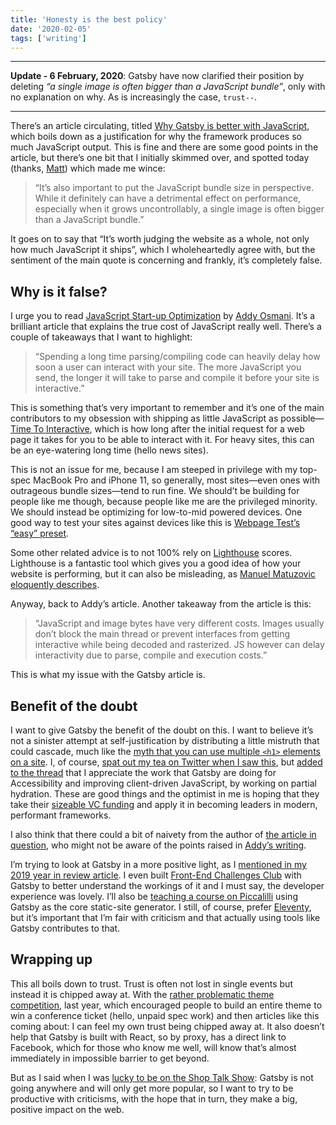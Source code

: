 ```yaml
---
title: 'Honesty is the best policy'
date: '2020-02-05'
tags: ['writing']
---
```


---

**Update - 6 February, 2020**: Gatsby have now clarified their position by
deleting _“a single image is often bigger than a JavaScript bundle”_, only with
no explanation on why. As is increasingly the case, `trust--`.

---

There’s an article circulating, titled [Why Gatsby is better with
JavaScript](https://www.gatsbyjs.org/blog/2020-01-30-why-gatsby-is-better-with-javascript/),
which boils down as a justification for why the framework produces so much JavaScript output. This
is fine and there are some good points in the article, but there’s one bit that I
initially skimmed over, and spotted today (thanks,
[Matt](https://twitter.com/stowball/status/1224791020220510208)) which made me
wince:

> “It’s also important to put the JavaScript bundle size in perspective. While
> it definitely can have a detrimental effect on performance, especially when it
> grows uncontrollably, a single image is often bigger than a JavaScript
> bundle.”

It goes on to say that “It’s worth judging the website as a whole, not only how
much JavaScript it ships”, which I wholeheartedly agree with, but the sentiment
of the main quote is concerning and frankly, it’s completely false.

## Why is it false?

I urge you to read [JavaScript Start-up
Optimization](https://developers.google.com/web/fundamentals/performance/optimizing-content-efficiency/javascript-startup-optimization)
by [Addy Osmani](https://addyosmani.com/). It’s a brilliant article that
explains the true cost of JavaScript really well. There’s a couple of takeaways
that I want to highlight:

> “Spending a long time parsing/compiling code can heavily delay how soon a user
> can interact with your site. The more JavaScript you send, the longer it will
> take to parse and compile it before your site is interactive.”

This is something that’s very important to remember and it’s one of the main
contributors to my obsession with shipping as little JavaScript as possible—
[Time To Interactive](https://web.dev/interactive/), which is how long after the
initial request for a web page it takes for you to be able to interact with it.
For heavy sites, this can be an eye-watering long time (hello news sites).

This is not an issue for me, because I am steeped in privilege with my top-spec
MacBook Pro and iPhone 11, so generally, most sites—even ones with outrageous
bundle sizes—tend to run fine. We should’t be building for people like me
though, because people like me are the privileged minority. We should instead be
optimizing for low-to-mid powered devices. One good way to test your
sites against devices like this is [Webpage Test’s “easy”
preset](https://webpagetest.org/easy).

Some other related advice is to not 100% rely on
[Lighthouse](https://developers.google.com/web/tools/lighthouse) scores. Lighthouse
is a fantastic tool which gives you a good idea of how your website is
performing, but it can also be misleading, as [Manuel Matuzovic eloquently
describes](https://www.matuzo.at/blog/building-the-most-inaccessible-site-possible-with-a-perfect-lighthouse-score/).

Anyway, back to Addy’s article. Another takeaway from the article is this:

> “JavaScript and image bytes have very different costs. Images usually don’t
> block the main thread or prevent interfaces from getting interactive while
> being decoded and rasterized. JS however can delay interactivity due to parse,
> compile and execution costs.”

This is what my issue with the Gatsby article is.

## Benefit of the doubt

I want to give Gatsby the benefit of the doubt on this. I want to believe it’s
not a sinister attempt at self-justification by distributing a little mistruth
that could cascade, much like the [myth that you can use multiple `<h1>`
elements on a site](https://github.com/w3c/html/pull/331). I, of course, [spat
out my tea on Twitter when I saw
this](https://twitter.com/hankchizljaw/status/1224972729373405185), but [added
to the thread](https://twitter.com/hankchizljaw/status/1224976031163076610) that
I appreciate the work that Gatsby are doing for Accessibility and improving
client-driven JavaScript, by working on partial hydration. These are good things
and the optimist in me is hoping that they take their [sizeable VC
funding](https://www.crunchbase.com/organization/gatsby-e828#section-overview) and
apply it in becoming leaders in modern, performant frameworks.

I also think that there could a bit of naivety from the author of [the article in
question](https://www.gatsbyjs.org/blog/2020-01-30-why-gatsby-is-better-with-javascript/), who
might not be aware of the points raised in [Addy’s writing](https://developers.google.com/web/fundamentals/performance/optimizing-content-efficiency/javascript-startup-optimization).

I’m trying to look at Gatsby in a more positive light, as I [mentioned in my
2019 year in review
article](https://hankchizljaw.com/wrote/2019:-a-year-in-review/#heading-time-to-embrace-react-and-gatsby).
I even built [Front-End Challenges Club](https://front-end-challenges.club/)
with Gatsby to better understand the workings of it and I must say, the
developer experience was lovely. I’ll also be [teaching a course on
Piccalilli](https://piccalil.li/course/lets-build-a-landing-page/) using Gatsby
as the core static-site generator. I still, of course, prefer
[Eleventy](//11ty.dev), but
it’s important that I’m fair with criticism and that actually using tools like Gatsby
contributes to that.

## Wrapping up

This all boils down to trust. Trust is often not lost in single events but
instead it is chipped away at. With the [rather problematic theme
competition](https://themejam.gatsbyjs.org/), last year, which encouraged people
to build an entire theme to win a conference ticket (hello, unpaid spec work)
and then articles like this coming about: I can feel my own trust being chipped
away at. It also doesn’t help that Gatsby is built with React, so by proxy, has a
direct link to Facebook, which for those who know me well, will know that’s
almost immediately in impossible barrier to get beyond.

But as I said when I was [lucky to be on the Shop Talk
Show](https://shoptalkshow.com/episodes/394/): Gatsby is not going anywhere and
will only get more popular, so I want to try to be productive with criticisms,
with the hope that in turn, they make a big, positive impact on the web.
